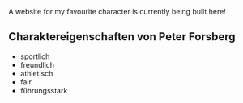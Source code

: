 A website for my favourite character is currently being built here!

## Charaktereigenschaften von Peter Forsberg

* sportlich
* freundlich
* athletisch
* fair
* führungsstark